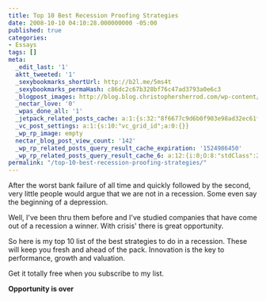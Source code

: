```yaml
---
title: Top 10 Best Recession Proofing Strategies
date: 2008-10-10 04:10:28.000000000 -05:00
published: true
categories:
- Essays
tags: []
meta:
  _edit_last: '1'
  aktt_tweeted: '1'
  _sexybookmarks_shortUrl: http://b2l.me/5ms4t
  _sexybookmarks_permaHash: c86dc2c67b328bf76c47ad3793a0e6c3
  _blogpost_images: http://blog.blog.christophersherrod.com/wp-content/uploads/images/video1.jpg
  _nectar_love: '0'
  _wpas_done_all: '1'
  _jetpack_related_posts_cache: a:1:{s:32:"8f6677c9d6b0f903e98ad32ec61f8deb";a:2:{s:7:"expires";i:1490860673;s:7:"payload";a:3:{i:0;a:1:{s:2:"id";i:1041;}i:1;a:1:{s:2:"id";i:1199;}i:2;a:1:{s:2:"id";i:1187;}}}}
  _vc_post_settings: a:1:{s:10:"vc_grid_id";a:0:{}}
  _wp_rp_image: empty
  nectar_blog_post_view_count: '142'
  _wp_rp_related_posts_query_result_cache_expiration: '1524986450'
  _wp_rp_related_posts_query_result_cache_6: a:12:{i:0;O:8:"stdClass":2:{s:7:"post_id";s:4:"1266";s:5:"score";s:17:"84.83141655385111";}i:1;O:8:"stdClass":2:{s:7:"post_id";s:4:"1041";s:5:"score";s:17:"63.52458369171462";}i:2;O:8:"stdClass":2:{s:7:"post_id";s:4:"1882";s:5:"score";s:18:"24.690866970637806";}i:3;O:8:"stdClass":2:{s:7:"post_id";s:3:"688";s:5:"score";s:18:"24.221664557624962";}i:4;O:8:"stdClass":2:{s:7:"post_id";s:4:"1188";s:5:"score";s:18:"20.518280937365965";}i:5;O:8:"stdClass":2:{s:7:"post_id";s:4:"7173";s:5:"score";s:18:"19.942916792470783";}i:6;O:8:"stdClass":2:{s:7:"post_id";s:3:"388";s:5:"score";s:18:"18.556622431350892";}i:7;O:8:"stdClass":2:{s:7:"post_id";s:2:"29";s:5:"score";s:18:"17.413721940152524";}i:8;O:8:"stdClass":2:{s:7:"post_id";s:4:"1199";s:5:"score";s:17:"16.74073091185521";}i:9;O:8:"stdClass":2:{s:7:"post_id";s:3:"276";s:5:"score";s:17:"16.74073091185521";}i:10;O:8:"stdClass":2:{s:7:"post_id";s:3:"325";s:5:"score";s:17:"16.05109649435178";}i:11;O:8:"stdClass":2:{s:7:"post_id";s:4:"1229";s:5:"score";s:18:"15.913110751377872";}}
permalink: "/top-10-best-recession-proofing-strategies/"
---
```

After the worst bank failure of all time and quickly followed by the second, very little people would argue that we are not in a recession.  Some even say the beginning of a depression.

Well, I've been thru them before and I've studied companies that have come out of a recession a winner.  With crisis' there is great opportunity.

So here is my top 10 list of the best strategies to do in a recession.  These will keep you fresh and ahead of the pack. Innovation is the key to performance, growth and valuation.

Get it totally free when you subscribe to my list.

**Opportunity is over**</p>
